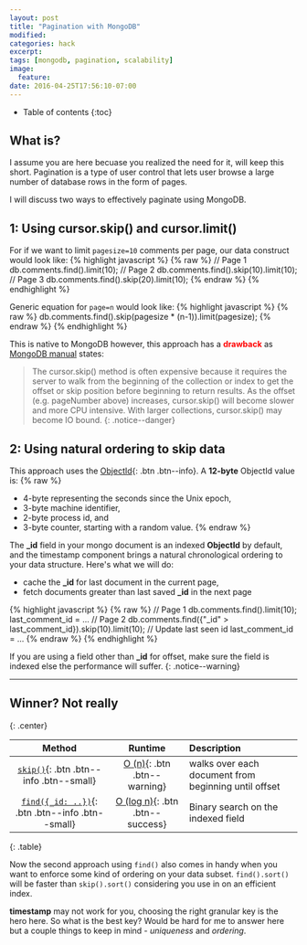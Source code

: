 ```yaml
---
layout: post
title: "Pagination with MongoDB"
modified:
categories: hack
excerpt:
tags: [mongodb, pagination, scalability]
image:
  feature:
date: 2016-04-25T17:56:10-07:00
---
```


* Table of contents
{:toc}

## What is?
I assume you are here becuase you realized the need for it, will keep this short. Pagination is a type of user control that lets user browse a large number of database rows in the form of pages.

I will discuss two ways to effectively paginate using MongoDB.

## 1: Using cursor.skip() and cursor.limit()
For if we want to limit `pagesize=10` comments per page, our data construct would look like:
{% highlight javascript %}
{% raw %}
// Page 1
db.comments.find().limit(10);
// Page 2
db.comments.find().skip(10).limit(10);
// Page 3
db.comments.find().skip(20).limit(10);
{% endraw %}
{% endhighlight %}

Generic equation for `page=n` would look like:
{% highlight javascript %}
{% raw %}
db.comments.find().skip(pagesize * (n-1)).limit(pagesize);
{% endraw %}
{% endhighlight %}

This is native to MongoDB however, this approach has a __<font color="red">drawback</font>__ as [MongoDB manual](https://docs.mongodb.org/manual/reference/method/cursor.skip/) states:

> The cursor.skip() method is often expensive because it requires the server to walk from the beginning of the collection or index to get the offset or skip position before beginning to return results. As the offset (e.g. pageNumber above) increases, cursor.skip() will become slower and more CPU intensive. With larger collections, cursor.skip() may become IO bound.
{: .notice--danger}

## 2: Using natural ordering to skip data
This approach uses the [ObjectId](https://docs.mongodb.org/manual/reference/method/ObjectId/){: .btn .btn--info}. A __12-byte__ ObjectId value is:
{% raw %}
- 4-byte representing the seconds since the Unix epoch,
- 3-byte machine identifier,
- 2-byte process id, and
- 3-byte counter, starting with a random value.
{% endraw %}

The **_id** field in your mongo document is an indexed __ObjectId__ by default, and the timestamp component brings a natural chronological ordering to your data structure. Here's what we will do:
- cache the **_id** for last document in the current page,
- fetch documents greater than last saved **_id** in the next page

{% highlight javascript %}
{% raw %}
// Page 1
db.comments.find().limit(10);
last_comment_id = ...
// Page 2
db.comments.find({"_id" > last_comment_id}).skip(10).limit(10);
// Update last seen id
last_comment_id = ...
{% endraw %}
{% endhighlight %}

If you are using a field other than **_id** for offset, make sure the field is indexed else the performance will suffer.
{: .notice--warning}


---

## Winner? Not really
{: .center}

| Method                                                | Runtime                              | Description                                          |
|:-----------------------------------------------------:|:------------------------------------:|:-----------------------------------------------------|
| [`skip()`](#){: .btn .btn--info .btn--small}          | [O (n)](#){: .btn .btn--warning}     | walks over each document from beginning until offset |
| [`find({_id: ..})`](#){: .btn .btn--info .btn--small} | [O (log n)](#){: .btn .btn--success} | Binary search on the indexed field                   |
{: .table}

Now the second approach using `find()` also comes in handy when you want to enforce some kind of ordering on your data subset. `find().sort()` will be faster than `skip().sort()` considering you use in on an efficient index.

**timestamp** may not work for you, choosing the right granular key is the hero here. So what is the best key? Would be hard for me to answer here but a couple things to keep in mind - _uniqueness_ and _ordering_.
